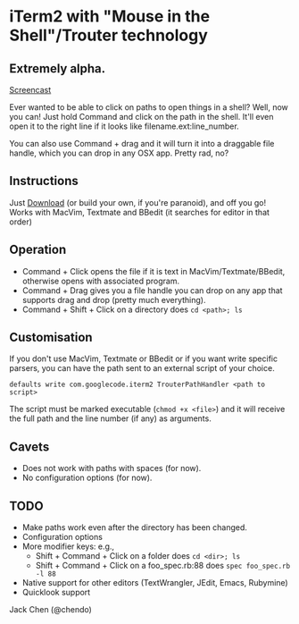 # iTerm2 with "Mouse in the Shell"/Trouter technology
## Extremely alpha.

[Screencast](http://vimeo.com/21690922)

Ever wanted to be able to click on paths to open things in a shell?
Well, now you can! Just hold Command and click on the path in the shell.
It'll even open it to the right line if it looks like filename.ext:line_number.

You can also use Command + drag and it will turn it into a draggable
file handle, which you can drop in any OSX app. Pretty rad, no?

## Instructions
Just [Download](https://github.com/chendo/iTerm2/archives/master) (or build your own, if you're paranoid), and off you go!
Works with MacVim, Textmate and BBedit (it searches for editor in that
order)

## Operation
* Command + Click opens the file if it is text in
  MacVim/Textmate/BBedit, otherwise opens with associated program.
* Command + Drag gives you a file handle you can drop on any app that
  supports drag and drop (pretty much everything).
* Command + Shift + Click on a directory does `cd <path>; ls`

## Customisation
If you don't use MacVim, Textmate or BBedit or if you want write
specific parsers, you can have the path sent to an external script of
your choice.

`defaults write com.googlecode.iterm2 TrouterPathHandler <path to script>`

The script must be marked executable (`chmod +x <file>`) and it will
receive the full path and the line number (if any) as arguments.

## Cavets
* Does not work with paths with spaces (for now).
* No configuration options (for now).

## TODO
* Make paths work even after the directory has been changed.
* Configuration options
* More modifier keys: e.g.,
  * Shift + Command + Click on a folder does `cd <dir>; ls`
  * Shift + Command + Click on a foo_spec.rb:88 does `spec foo_spec.rb -l 88`
* Native support for other editors (TextWrangler, JEdit, Emacs, Rubymine)
* Quicklook support

Jack Chen (@chendo)
